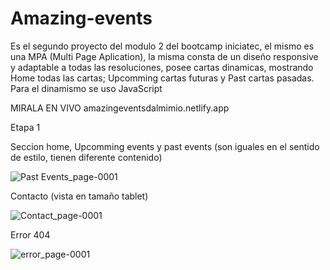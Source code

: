 # Amazing-events
Es el segundo proyecto del modulo 2 del bootcamp iniciatec, el mismo es una MPA (Multi Page Aplication), la misma consta de un diseño responsive y adaptable a todas las resoluciones, posee cartas dinamicas, mostrando Home todas las cartas; Upcomming cartas futuras y Past cartas pasadas. Para el dinamismo se uso JavaScript 



MIRALA EN VIVO amazingeventsdalmimio.netlify.app


Etapa 1

Seccion home, Upcomming events y past events (son  iguales en el sentido de estilo, tienen diferente contenido)

![Past Events_page-0001](https://user-images.githubusercontent.com/94873345/193178200-6a81d527-a4f8-40c4-b36b-a243ac0c1151.jpg)


Contacto (vista en tamaño tablet)

![Contact_page-0001](https://user-images.githubusercontent.com/94873345/193178254-bc480c88-9cd0-48ec-bdfe-a032e28c7336.jpg)

Error 404 

![error_page-0001](https://user-images.githubusercontent.com/94873345/193178287-f0fd4174-e5bf-475d-b636-6b68fe724fb4.jpg)
